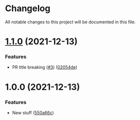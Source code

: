 # Changelog

All notable changes to this project will be documented in this file.

# [1.1.0](https://github.com/antonbabenko/pr-title-tests/compare/v1.0.0...v1.1.0) (2021-12-13)


### Features

* PR title breaking ([#3](https://github.com/antonbabenko/pr-title-tests/issues/3)) ([02054de](https://github.com/antonbabenko/pr-title-tests/commit/02054de7d9dd1ffdffed5a1c6b7b79e4775b0340))

# 1.0.0 (2021-12-13)


### Features

* New stuff ([550a66c](https://github.com/antonbabenko/pr-title-tests/commit/550a66c088639dee0e52aa03f897426922db5de8))
